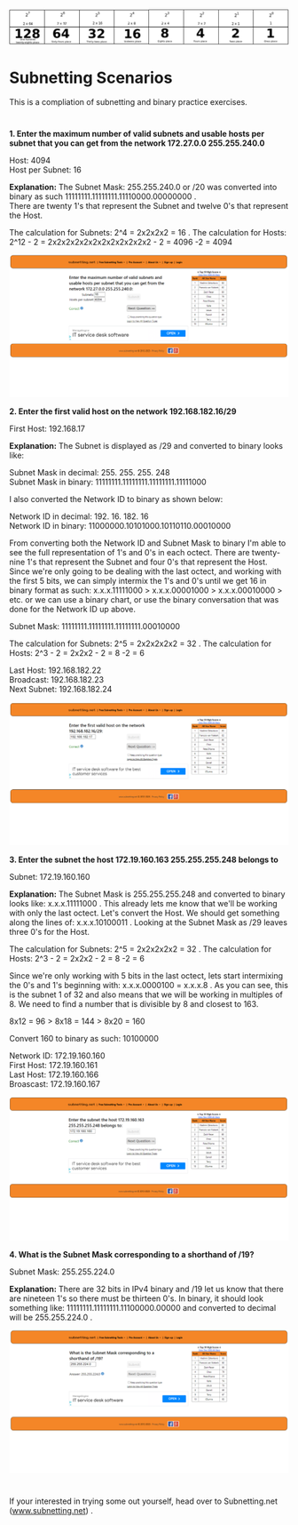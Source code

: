<p align="center">
<img src="Binary Chart.png"/>
</p>   


# Subnetting Scenarios
</p>

This is a compliation of subnetting and binary practice exercises. 

#


**1. Enter the maximum number of valid subnets and usable hosts per subnet that you can get from the network 172.27.0.0 255.255.240.0**
   
Host: 4094   
Host per Subnet: 16

**Explanation:** The Subnet Mask: 255.255.240.0 or /20 was converted into binary as such 11111111.11111111.11110000.00000000 .   
There are twenty 1's that represent the Subnet and twelve 0's that represent the Host.  

The calculation for Subnets: 2^4 = 2x2x2x2 = 16 . The calculation for Hosts: 2^12 - 2 = 2x2x2x2x2x2x2x2x2x2x2x2 - 2 = 4096 -2 = 4094
<p align="center">
<img src="Exercise 1.png"/>   


**2. Enter the first valid host on the network 192.168.182.16/29**
   
First Host: 192.168.17   

**Explanation:** The Subnet is displayed as /29 and converted to binary looks like:   

Subnet Mask in decimal:   255.     255.     255.     248   
Subnet Mask in binary: 11111111.11111111.11111111.11111000 

I also converted the Network ID to binary as shown below: 

Network ID in decimal:   192.     16.      182.      16   
Network ID in binary:  11000000.10101000.10110110.00010000   

From converting both the Network ID and Subnet Mask to binary I'm able to see the full representation of 1's and 0's in each octect. There are twenty-nine 1's that represent the Subnet and four 0's that represent the Host. Since we're only going to be dealing with the last octect, and working with the first 5 bits, we can simply intermix the 1's and 0's until we get 16 in binary format as such:   x.x.x.11111000 > x.x.x.00001000 > x.x.x.00010000 > etc. or we can use a binary chart, or use the binary conversation that was done for the Network ID up above. 

Subnet Mask:           11111111.11111111.11111111.00010000   

The calculation for Subnets: 2^5 = 2x2x2x2x2 = 32 . The calculation for Hosts: 2^3 - 2 = 2x2x2 - 2 = 8 -2 = 6   

Last Host: 192.168.182.22   
Broadcast: 192.168.182.23   
Next Subnet: 192.168.182.24
<p align="center">
<img src="Exercise 2.png"/>   


**3. Enter the subnet the host 172.19.160.163  255.255.255.248 belongs to**

Subnet: 172.19.160.160     

**Explanation:** The Subnet Mask is 255.255.255.248 and converted to binary looks like: x.x.x.11111000 . This already lets me know that we'll be working with only the last octect. Let's convert the Host. We should get something along the lines of: x.x.x.10100011 . Looking at the Subnet Mask as /29 leaves three 0's for the Host.   

The calculation for Subnets: 2^5 = 2x2x2x2x2 = 32 . The calculation for Hosts: 2^3 - 2 = 2x2x2 - 2 = 8 -2 = 6   

Since we're only working with 5 bits in the last octect, lets start intermixing the 0's and 1's beginning with: x.x.x.0000100 = x.x.x.8 . As you can see, this is the subnet 1 of 32 and also means that we will be working in multiples of 8. We need to find a number that is divisible by 8 and closest to 163.   

8x12 = 96 > 8x18 = 144 > 8x20 = 160

Convert 160 to binary as such: 10100000 

Network ID: 172.19.160.160   
First Host: 172.19.160.161   
Last Host:  172.19.160.166   
Broascast: 172.19.160.167   
<p align="center">
<img src="Exercise 3.png"/>   

   
**4. What is the Subnet Mask corresponding to a shorthand of /19?**

   Subnet Mask: 255.255.224.0

   **Explanation:** There are 32 bits in IPv4 binary and /19 let us know that there are nineteen 1's so there must be thirteen 0's.
   In binary, it should look something like: 11111111.11111111.11100000.00000 and converted to decimal will be 255.255.224.0 .   
<p align="center">
<img src="Exercise 4.png"/>   


#
If your interested in trying some out yourself, head over to Subnetting.net (www.subnetting.net) .


























